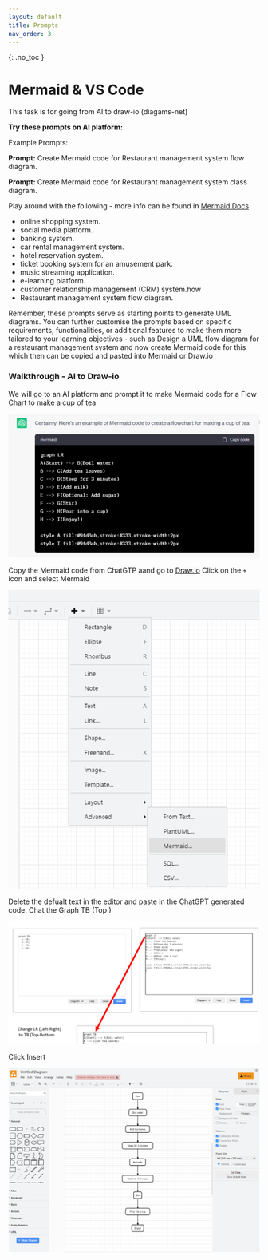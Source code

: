```yaml
---
layout: default
title: Prompts
nav_order: 3
---
```


{: .no_toc }

# Mermaid & VS Code 






This task is for going from AI to draw-io (diagams-net)

**Try these prompts on AI platform:**

Example Prompts:

**Prompt:** Create Mermaid code for Restaurant management system flow diagram.

**Prompt:** Create Mermaid code for Restaurant management system class diagram.

Play around with the following - more info can be found in [Mermaid Docs](https://mermaid.js.org/intro/)

* online shopping system.
* social media platform.
* banking system.
* car rental management system.
* hotel reservation system.
* ticket booking system for an amusement park.
* music streaming application.
* e-learning platform.
* customer relationship management (CRM) system.how
* Restaurant management system flow diagram.

Remember, these prompts serve as starting points to generate UML diagrams. You can further customise the prompts based on specific requirements, functionalities, or additional features to make them more tailored to your learning objectives - such as Design a UML flow diagram for a restaurant management system and now create Mermaid code for this which then can be copied and pasted into Mermaid or Draw.io

### Walkthrough - AI to Draw-io
We will go to an AI platform and prompt it to make Mermaid code for a Flow Chart to make a cup of tea

![](../img/chat_gtp_prompt.png)

Copy the Mermaid code from ChatGTP aand go to [Draw.io](https://app.diagrams.net/) Click on the `+` icon and select Mermaid

![](../img/draw_mermaid.png)

Delete the defualt text in the editor and paste in the ChatGPT generated code. Chat the Graph TB (Top )

![](../img/Screenshot.png)

Click Insert

![](../img/draw_mediad_1.png)






